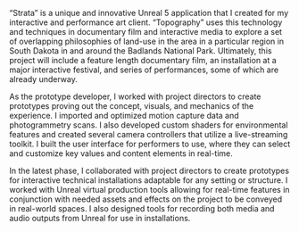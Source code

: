 “Strata” is a unique and innovative Unreal 5 application that I created for my interactive and performance art client. “Topography” uses this technology and techniques in documentary film and interactive media to explore a set of overlapping philosophies of land-use in the area in a particular region in South Dakota in and around the Badlands National Park. Ultimately, this project will include a feature length documentary film, an installation at a major interactive festival, and series of performances, some of which are already underway.

As the prototype developer, I worked with project directors to create prototypes proving out the concept, visuals, and mechanics of the experience. I imported and optimized motion capture data and photogrammetry scans. I also developed custom shaders for environmental features and created several camera controllers that utilize a live-streaming toolkit. I built the user interface for performers to use, where they can select and customize key values and content elements in real-time.

In the latest phase, I collaborated with project directors to create prototypes for interactive technical installations adaptable for any setting or structure. I worked with Unreal virtual production tools allowing for real-time features in conjunction with needed assets and effects on the project to be conveyed in real-world spaces. I also designed tools for recording both media and audio outputs from Unreal for use in installations.